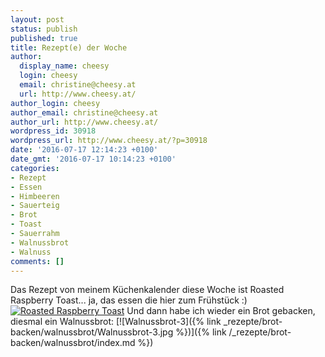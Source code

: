 ```yaml
---
layout: post
status: publish
published: true
title: Rezept(e) der Woche
author:
  display_name: cheesy
  login: cheesy
  email: christine@cheesy.at
  url: http://www.cheesy.at/
author_login: cheesy
author_email: christine@cheesy.at
author_url: http://www.cheesy.at/
wordpress_id: 30918
wordpress_url: http://www.cheesy.at/?p=30918
date: '2016-07-17 12:14:23 +0100'
date_gmt: '2016-07-17 10:14:23 +0100'
categories:
- Rezept
- Essen
- Himbeeren
- Sauerteig
- Brot
- Toast
- Sauerrahm
- Walnussbrot
- Walnuss
comments: []
---
```

Das Rezept von meinem Küchenkalender diese Woche ist Roasted Raspberry Toast... ja, das essen die hier zum Frühstück :)
[![Roasted Raspberry Toast](http://www.cheesy.at/wp-content/uploads/Roasted-Raspberry-Toast.jpg)](http://www.cheesy.at/rezepte/beilagen-und-sonstiges/fruehstueck/roasted-raspberry-toast/)
Und dann habe ich wieder ein Brot gebacken, diesmal ein Walnussbrot:
[![Walnussbrot-3]({% link _rezepte/brot-backen/walnussbrot/Walnussbrot-3.jpg %})]({% link /_rezepte/brot-backen/walnussbrot/index.md %})
